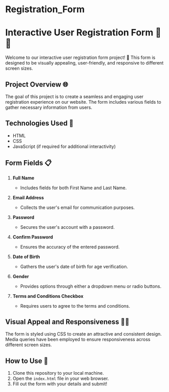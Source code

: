 # Registration_Form

# Interactive User Registration Form 👤📝

Welcome to our interactive user registration form project! 🎉 This form is designed to be visually appealing, user-friendly, and responsive to different screen sizes.

## Project Overview 🌐

The goal of this project is to create a seamless and engaging user registration experience on our website. The form includes various fields to gather necessary information from users.

## Technologies Used 🚀

- HTML
- CSS
- JavaScript (if required for additional interactivity)

## Form Fields 📋

1. **Full Name**
   - Includes fields for both First Name and Last Name.

2. **Email Address**
   - Collects the user's email for communication purposes.

3. **Password**
   - Secures the user's account with a password.

4. **Confirm Password**
   - Ensures the accuracy of the entered password.

5. **Date of Birth**
   - Gathers the user's date of birth for age verification.

6. **Gender**
   - Provides options through either a dropdown menu or radio buttons.

7. **Terms and Conditions Checkbox**
   - Requires users to agree to the terms and conditions.

## Visual Appeal and Responsiveness 🎨📱

The form is styled using CSS to create an attractive and consistent design. Media queries have been employed to ensure responsiveness across different screen sizes.

## How to Use 🚀

1. Clone this repository to your local machine.
2. Open the `index.html` file in your web browser.
3. Fill out the form with your details and submit!

